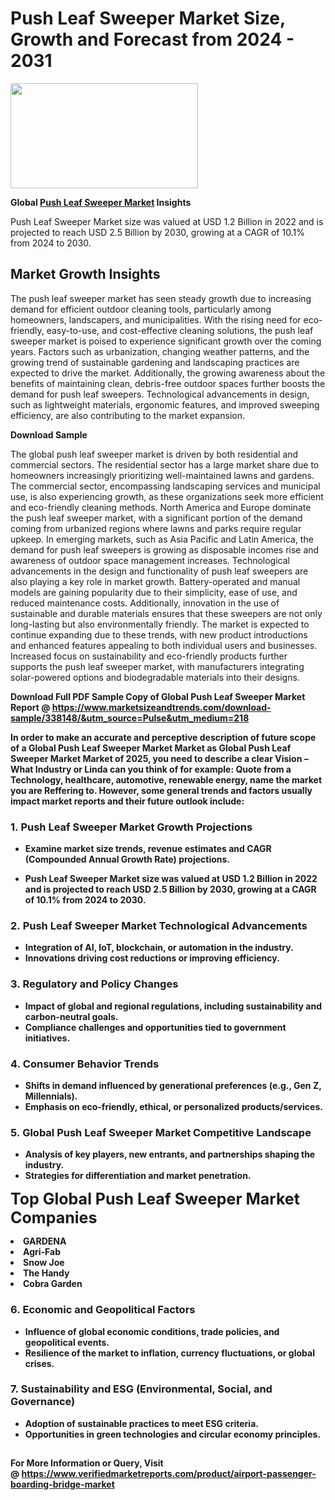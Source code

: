 <H1>Push Leaf Sweeper Market Size, Growth and Forecast from 2024 - 2031</H1><img class="aligncenter size-medium wp-image-584254" src="https://thirdeyenews.in/wp-content/uploads/2024/09/Global-Market-Research-300x168.jpeg" alt="" width="300" height="168" /><p><strong>Global&nbsp;<a href="https://www.marketsizeandtrends.com/download-sample/338148/&amp;utm_source=Pulse&amp;utm_medium=218">Push Leaf Sweeper Market</a> Insights</strong></p><p>Push Leaf Sweeper Market size was valued at USD 1.2 Billion in 2022 and is projected to reach USD 2.5 Billion by 2030, growing at a CAGR of 10.1% from 2024 to 2030.</p><p><h2>Market Growth Insights</h2> <p>The push leaf sweeper market has seen steady growth due to increasing demand for efficient outdoor cleaning tools, particularly among homeowners, landscapers, and municipalities. With the rising need for eco-friendly, easy-to-use, and cost-effective cleaning solutions, the push leaf sweeper market is poised to experience significant growth over the coming years. Factors such as urbanization, changing weather patterns, and the growing trend of sustainable gardening and landscaping practices are expected to drive the market. Additionally, the growing awareness about the benefits of maintaining clean, debris-free outdoor spaces further boosts the demand for push leaf sweepers. Technological advancements in design, such as lightweight materials, ergonomic features, and improved sweeping efficiency, are also contributing to the market expansion.</p> <p><strong>Download Sample</strong></p> <p>The global push leaf sweeper market is driven by both residential and commercial sectors. The residential sector has a large market share due to homeowners increasingly prioritizing well-maintained lawns and gardens. The commercial sector, encompassing landscaping services and municipal use, is also experiencing growth, as these organizations seek more efficient and eco-friendly cleaning methods. North America and Europe dominate the push leaf sweeper market, with a significant portion of the demand coming from urbanized regions where lawns and parks require regular upkeep. In emerging markets, such as Asia Pacific and Latin America, the demand for push leaf sweepers is growing as disposable incomes rise and awareness of outdoor space management increases. Technological advancements in the design and functionality of push leaf sweepers are also playing a key role in market growth. Battery-operated and manual models are gaining popularity due to their simplicity, ease of use, and reduced maintenance costs. Additionally, innovation in the use of sustainable and durable materials ensures that these sweepers are not only long-lasting but also environmentally friendly. The market is expected to continue expanding due to these trends, with new product introductions and enhanced features appealing to both individual users and businesses. Increased focus on sustainability and eco-friendly products further supports the push leaf sweeper market, with manufacturers integrating solar-powered options and biodegradable materials into their designs. <p><strong></p><p><span class=""><strong>Download Full PDF Sample Copy of Global Push Leaf Sweeper Market Report</strong> @ <a href="https://www.marketsizeandtrends.com/download-sample/338148/&amp;utm_source=Pulse&amp;utm_medium=218" target="_blank">https://www.marketsizeandtrends.com/download-sample/338148/&amp;utm_source=Pulse&amp;utm_medium=218</a></span></p><p>In order to make an accurate and perceptive description of future scope of a Global&nbsp;Push Leaf Sweeper Market Market as Global&nbsp;Push Leaf Sweeper Market Market of 2025, you need to describe a clear Vision &ndash; What Industry or Linda can you think of for example: Quote from a Technology, healthcare, automotive, renewable energy, name the market you are Reffering to. However, some general trends and factors usually impact market reports and their future outlook include:</p><h3>1.&nbsp;<strong>Push Leaf Sweeper Market Growth Projections</strong></h3><ul><li>Examine market size trends, revenue estimates and CAGR (Compounded Annual Growth Rate) projections.</li><li><p>Push Leaf Sweeper Market size was valued at USD 1.2 Billion in 2022 and is projected to reach USD 2.5 Billion by 2030, growing at a CAGR of 10.1% from 2024 to 2030.</p></li></ul><h3>2.&nbsp;<strong>Push Leaf Sweeper Market Technological Advancements</strong></h3><ul><li>Integration of AI, IoT, blockchain, or automation in the industry.</li><li>Innovations driving cost reductions or improving efficiency.</li></ul><h3>3.&nbsp;<strong>Regulatory and Policy Changes</strong></h3><ul><li>Impact of global and regional regulations, including sustainability and carbon-neutral goals.</li><li>Compliance challenges and opportunities tied to government initiatives.</li></ul><h3>4.&nbsp;<strong>Consumer Behavior Trends</strong></h3><ul><li>Shifts in demand influenced by generational preferences (e.g., Gen Z, Millennials).</li><li>Emphasis on eco-friendly, ethical, or personalized products/services.</li></ul><h3>5.&nbsp;<strong>Global Push Leaf Sweeper Market Competitive Landscape</strong></h3><ul><li>Analysis of key players, new entrants, and partnerships shaping the industry.</li><li>Strategies for differentiation and market penetration.</li></ul><p data-pm-slice="1 1 []"><span style="color: inherit; font-family: inherit; font-size: 25px;">Top Global Push Leaf Sweeper Market Companies</span></p><div class="" data-test-id=""><p><li>GARDENA</li><li> Agri-Fab</li><li> Snow Joe</li><li> The Handy</li><li> Cobra Garden</li></p></div><h3>6.&nbsp;<strong>Economic and Geopolitical Factors</strong></h3><ul><li>Influence of global economic conditions, trade policies, and geopolitical events.</li><li>Resilience of the market to inflation, currency fluctuations, or global crises.</li></ul><h3>7.&nbsp;<strong>Sustainability and ESG (Environmental, Social, and Governance)</strong></h3><ul><li>Adoption of sustainable practices to meet ESG criteria.</li><li>Opportunities in green technologies and circular economy principles.</li></ul><h2><strong style="font-size: 14px;">For More Information or Query, Visit @&nbsp;</strong><a style="background-color: #ffffff; font-size: 14px;" href="https://www.marketsizeandtrends.com/report/push-leaf-sweeper-market/" target="_blank">https://www.verifiedmarketreports.com/product/airport-passenger-boarding-bridge-market</a></h2>
